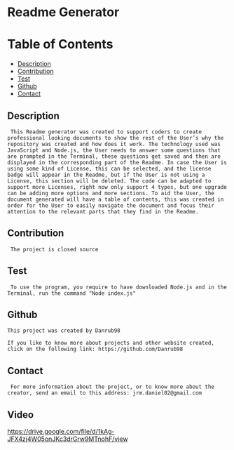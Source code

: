 # Readme Generator
# Table of Contents
* [Description](#Description)
* [Contribution](#Contribution)
* [Test](#Test)
* [Github](#Github)
* [Contact](#Contact)
 

## Description
     This Readme generator was created to support coders to create professional looking documents to show the rest of the User’s why the repository was created and how does it work. The technology used was JavaScript and Node.js, the User needs to answer some questions that are prompted in the Terminal, these questions get saved and then are displayed in the corresponding part of the Readme. In case the User is using some kind of License, this can be selected, and the license badge will appear in the Readme, but if the User is not using a License, this section will be deleted. The code can be adapted to support more Licenses, right now only support 4 types, but one upgrade can be adding more options and more sections. To aid the User, the document generated will have a table of contents, this was created in order for the User to easily navigate the document and focus their attention to the relevant parts that they find in the Readme.

## Contribution
     The project is closed source
    
## Test
     To use the program, you require to have downloaded Node.js and in the Terminal, run the command "Node index.js"





## Github
    This project was created by Danrub98

    If you like to know more about projects and other website created, click on the following link: https://github.com/Danrub98

## Contact
     For more information about the project, or to know more about the creator, send an email to this address: jrm.daniel02@gmail.com
    
## Video
https://drive.google.com/file/d/1kAg-JFX4zj4W05onJKc3drGrw9MTnohF/view